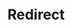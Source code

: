 ﻿---
layout: src/layouts/Redirect.astro
title: Redirect
redirect: https://yamldoc.liuyan.wang/docs/deployments/azure/service-fabric/version-automation-with-service-fabric-application-packages
pubDate:  2023-01-01
navSearch: false
navSitemap: false
navMenu: false
---
